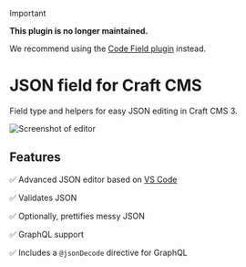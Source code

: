 > [!IMPORTANT]
> 
> **This plugin is no longer maintained.**
>
> We recommend using the [Code Field plugin](https://plugins.craftcms.com/codefield) instead.

# JSON field for Craft CMS

Field type and helpers for easy JSON editing in Craft CMS 3.

<img src="./resources/screenshot-of-editor.png" alt="Screenshot of editor" />

## Features

✅ Advanced JSON editor based on [VS Code](https://code.visualstudio.com/)

✅ Validates JSON

✅ Optionally, prettifies messy JSON

✅ GraphQL support

✅ Includes a `@jsonDecode` directive for GraphQL
